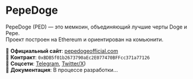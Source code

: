 # PepeDoge  
PepeDoge (PED) — это мемкоин, объединяющий лучшие черты Doge и Pepe.  
Проект построен на Ethereum и ориентирован на комьюнити.  

🔗 **Официальный сайт**: [pepedogeofficial.com](https://pepedogeofficial.com)  
📜 **Контракт**: `0xBDB5f01b2673790aEc2E077470BFFcc371a77126`  
📢 **Соцсети**: [Telegram](https://t.me/PEPE_DOGE_VO), [Twitter/X](https://x.com/PepeDogeToken))  
📑 **Документация**: В процессе разработки...  

